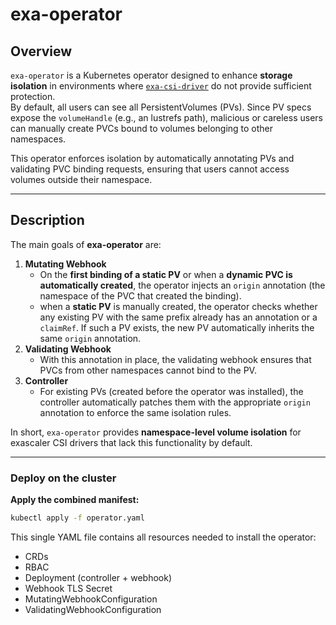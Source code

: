 # exa-operator

## Overview
`exa-operator` is a Kubernetes operator designed to enhance **storage isolation** in environments where [`exa-csi-driver`](https://github.com/DDNStorage/exa-csi-driver) do not provide sufficient protection.  
By default, all users can see all PersistentVolumes (PVs). Since PV specs expose the `volumeHandle` (e.g., an lustrefs path), malicious or careless users can manually create PVCs bound to volumes belonging to other namespaces.  

This operator enforces isolation by automatically annotating PVs and validating PVC binding requests, ensuring that users cannot access volumes outside their namespace.

---

## Description
The main goals of **exa-operator** are:

1. **Mutating Webhook**  
   - On the **first binding of a static PV** or when a **dynamic PVC is automatically created**, the operator injects an `origin` annotation (the namespace of the PVC that created the binding).  
   - when a **static PV** is manually created, the operator checks whether any existing PV with the same prefix already has an annotation or a `claimRef`. If such a PV exists, the new PV automatically inherits the same `origin` annotation.
2. **Validating Webhook**  
   - With this annotation in place, the validating webhook ensures that PVCs from other namespaces cannot bind to the PV.  
3. **Controller**  
   - For existing PVs (created before the operator was installed), the controller automatically patches them with the appropriate `origin` annotation to enforce the same isolation rules.

In short, `exa-operator` provides **namespace-level volume isolation** for exascaler CSI drivers that lack this functionality by default.

---

### Deploy on the cluster

**Apply the combined manifest:**
```sh
kubectl apply -f operator.yaml
```

This single YAML file contains all resources needed to install the operator:

- CRDs
- RBAC
- Deployment (controller + webhook)
- Webhook TLS Secret
- MutatingWebhookConfiguration
- ValidatingWebhookConfiguration
